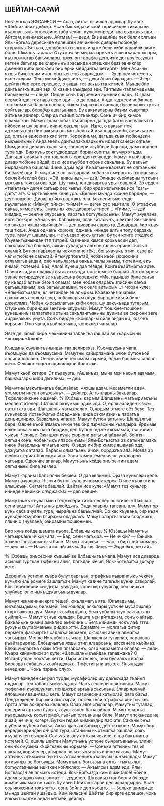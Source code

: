 ## ШЕЙТАН-САРАЙ

Ялы-Богъаз ЭФСАНЕСИ
— Асан, айтса, не ичюн адамлар бу эвге «Шейтан эви» дейлер.
Асан башындаки къой терисинден тикильген къалпагъыны энъсесине таба чекип, кулюмсиреди, ава сыджакъ эди.
— Айтсам, инанмазсынъ.
Айтмам! — деди.
Биз вадийде пек белли олгъан Ялы-Богъаз дересинде ерлешкен эвчикнинъ дивары тюбюнде отурамыз.
Богъаз, дюльбер къызнынъ индже бели киби вадийни экиге боле.
Шималь тарафта Отуз кою ве мырзаларнынъ эски къаралтылары, къырымтатар багъчалары, дженюп тарафта денъизге догъру созулып кеткен багълар ве оларнынъ арасында ерлешкен беяз эвчиклер дженнет киби дюльбер бир ерни мейдангъа кетирген.
Мен Асанны яхшы бильгеним ичюн оны кене зыкъарладым.
— Эгер пек истесенъ, икяе этерим.
Тек кульмейджексинъ, — деди Асан бираздан. — Эгер шейтан бир ерге ерлешсе, о андан тез вакъытта кетмей.
Мында бир дангъалакъ яшай эди.
О хазине къыдыра эди.
Таптымы-тапалмадымы, бильмейим — ольди.
Ондан сонъ бир зенгин эрмени яшады.
О адам севмей эди, тек пара севе эди — о да ольди.
Анда геджеси чобанлар топланмагъа башлагъанлар, юзюм хырсызлагъанлар, бузавларны тутып сойгъанлар, берабер ашагьанлар.
Бу вакъиаларны бизим къартлар айткъан эдилер.
Олар да гъайып олгъанлар.
Сонъ ич бир кимсе яшамагъан.
Мамут адлы чобан къойларны дагъда бакъкъан вакъытта ийбесини шу эвнинъ ичине сакълагъан.
Иште, о вакъыт пек аджыныкълы бир вакъиа олгъан.
Асан айткъанлары киби, акъикъатен де, олгъан адисени икяе этти.
Коресинъми, дагъда къая тюбюндеки йыкъынтыны?
Анда эвель дангъалакъларнынъ ибадетханеси олгъан.
Шимди тек дивары къалгъан, эвеллери къуббеси бар эди, дамы зорнен тура эди.
Бир кунь кок гудюрдеди, боран къопты, ягъмур ягъды.
Дагъдан акъкъан сув ташларны еринден кочюрди.
Мамут къойларны дивар тюбюне айдай, озю исе къуббе тюбюне сакълана.
Бу вакъыт йырламагъа башлай.
Шенъ адам эди.
Къайгъы-къасевет не олгъаныны бильмей эди.
Ягъмур исе эп зыкъарлай, чобан ягъмурнынъ тынмасыны беклей-беклей безе.
«Эй, анасыны», — дей.
Элинде къойларны туткъан ыргъакъ таягъы бар эди.
Шу таякънен диваргъа урып башлай.
Эр ерден «такътакъ» деген сагъыр сес чыкъа, бир ерде кельгенде исе "дагь-дагъ" эте.
О ыргъакънен кене ура.
«Бельки мында хазине бардыр», — деп тюшюне.
Диварны йыкъаджакъ ола.
Бекленильмегенде къулагъына: «Мамут, эйиси, тийме!* — деген сес эшитиле.
О этрафкъа бакъа, кимсе ёкъ.
Омузыны кене диваргъа тирей...
«Тийме, — дей кимдир, — зенгин олурсынъ, парагъа богъулырсынъ».
Мамут ачувлана, ерге тюкюре: «Анасыны, бабасыны, ялан айтасынъ, шейтан!
Зенгинлер эр вакъыт яхшы яшайлар!» — деп диварны сарсыта.
Дивардан бир къач таш тюше.
Анда оджакъ корюне, оджакъ ичинде алтын толу бардакъ тура.
Мамут шашмалай.
Не къадар чокъ алтын!
Бутюн койге етеджек!
Къувангъанындан тап титрей.
Хазинени кимсе корьмесии деп, сакъламагъа башлай, лякин дивардан авгъан ташны ерине къойып оламай.
Бутюн параларны чекменине тёке, богъчачыкъ этип, сара ве чалы тюбюне сакълай.
Ягъмур токътай, чобан къой сюрюсини отламагъа айдай, озю чалыларгъа бакъа.
Чалы янамы, тютейми, ёкъ янмай, тютемей.
Вай, Алла!
Кунеш даа тёпеде.
Койге къайтмагъа эрте.
О зенгин адам оладжагъы акъкъында тюшюнмеге башлай.
Алтынларны эвине кетиреджек ве къарысына береджек: «Ма, падишах биле санъа бу къадар алтын берип оламаз, мен чобан оларакъ эписини санъа багъышлайым, ёкъ багъышламам, тек ойле айтырым...» Чобан куле: «Ялы-Богъаздан, ёл четинден эв алырым.
Къавехане ачарым, озюмнинъ сюрюм олур, чобанларым олур.
Бир дане къой биле джоюлмаз.
Чобан хырсызлагъан киби олса, шу дакъкъада тутарым.
Отузнынъ биринджи зенгини олурым».
Мамут тюшюне-тюшюне кунешнинъ Папазтёпе артына сакълангъаныны дуймай ве сюрюни эвге айдамакъны унута.
Сонъ бирден къойларны ойле айдай ки, козюнъ корьсин.
Озю чапа, къойлар чапа, копеклер чапалар.

Эвге де чапып кире, чекменини табангъа ташлай ве къарысыны чагъыра: «Бакъ!»

Къадыны къувангъанындан тап делиреяза.
Къомшусына чапа, къомшусы да къомшусына.
Мамутны хайырламакъ ичюн бутюн кой эалиси топлана.
Онынъ эвине тек имам кирмей, ёлдан башыны саллап кече.
О чешит тюрлю адиселерни биле эди.

Мамут къой кетире.
Эт къавурта.
«Ашанъыз, мына мен насыл адамым, башкъалары киби дегилим», — дей.

Мамутны макътамагъа башлайлар, «яхшы адам, мераметли адам, урьметли инсан олурсынъ», — дейлер.
Алтынларны бакъалар.
Тюрклеринкине ошамай.
% Юзбашы караим Шапшалны чагъырмакъны меслеат этелер.
Шапшал окъумыш адам эди.
О, ерли эалиден юзюм сатын ала эди.
Шапшалны чагъыралар.
О, ярдым этмеге сёз бере.
Тез куньлерде Истанбулгъа бараджакъ, анда озюмизнинъ парагъа денъиштирир.
Базарлыкъ япалар.
Мамут бутюн алтынны Шапшалгъа бере.
Озюне къой алмакъ ичюн тек бир парчасыны къалдыра.
Ярдымы ичюн онъа чокъ пара бердим, деп бутюн гедже юкъламай, тюшюнип чыкъа.
Чекише.
Экинджи куню сюрюни дагъгъа айдамай.
Зенгин олгъан сонъ, чобанлыкъ япарсынъмы!
Ялы-Богъазгъа эв сатын алмакъ ичюн базарлыкъ япмагъа кете.
О эвде ич бир кимсе яшамай эди, уджузгъа саталар.
Парасы олмагъаны ичюн, борджгъа ала.
Молла эр шейни шериат боюнджа япа.
Эвни тамирлемек ичюн усталарны чагъыра.
Одюнчке япалар, Мамутнынъ койде энъ зенгин адам олгъаныны биле эдилер.

Мамут караим Шапшалны беклей.
О даа кельмей.
Ораза куньлери келе.
Мамут ачувлана.
Чюнки бутюн кунь ач юрмек керек.
О исе къой этине алышкъан.
Сёгмеге башлай.
Шайтан исе куле: «Мамут тез куньлер ичинде менимки оладжакъ!» — деп севине.

Мамутнынъ къулагъына геджелери титис сеслер эшитиле: «Шапшал сени алдатты!
Алтынны джойдынъ.
Энди оларны тапсанъ ал».
Мамут эр кунь саба ачувлы тура, чырайына бакъылмай.
Эр кес къувана, бир къач куньден Къурбан байрамы оладжакъ.
Мамут оларгъа къой сояджакъ, лякин о ачувлана, байрамны тюшюнмей.

Бир кунь койде шамата къопа.
Ёлбашчы келе.
% Юзбашы Мамутны чагъырмакъ ичюн чапа.
— Бар, сени чагъыра.
— Не ичюн?
— Сенинъ хазине тапкъанынъны биле.
Мамут къоркъа.
— Бар, о бир шей тапмады, — деп айт.
— Насыл этип айтайым.
Эр кес биле.
— Эвде ёкъ, деп айт.

% Юзбашы энъсесини къашый ве ёлбашчыгъа чапа.
Мамут исе диварда асылып тургъан тюфекни алып, багъдан кечип, Ялы-Богъазгъа догъру кете.

Деренинъ устюни къара булут саргъан, этрафкъа къаранлыкъ чёккен, кучьлю ель эсмеге башлагъан.
Мамут хазине тапкъан кунни хатырлай.
Ель тереклерни сындыра, увулдай, копеклер улуйлар, пек чиркин улуйлар, олю чыкъаджагъыны дуялар.

Мамут чекменини ерге тёшей, юкъламагъа ята.
Юкъладымы, юкъламадымы, бильмей.
Тек кошеде, аякълары устюне мусафирлер отургъаныны дуя.
Мамут къыбырдана, Беяз урбалы узун сакъалыны сыйпай.
— Мамут санъа кельдик.
Башта мен айтаджам, сонъ о айтыр.
Бакъайыкъ кимни динълер экенсинъ...
Беяз кийимди чокъ лаф этти: рухуны къутармакъны риджа этти.
Джамиге — моллагьа фитир бермеге, факъыргъа садакъа бермеге, оксюзни эвине алмагъа чагъырды.
Молла Истанбулгъа язар, Шапшалны тутарлар, паранъны къайтарырлар.
Ёлбашчыгъа яхшы этип ялварсанъ, апсханеге къоймаз.
Ёлбашчыларгъа яхшы этип ялварсанъ, олар мераметли олалар, — деди.
Къара кийимлиси эп куле: «Шапшалны къайдан тападжакъ?
О Истанбулдан чокътан кетти.
Пара истесенъ, оны булмакъ къолай.
Бираздан ёлбашчы къайтаджакъ.
Тюфегинъни азырла.
Янынъдан кечеджек...
Чокъ паранъ олур».

Мамут еринден сычрап турды, мусафирлер шу дакъкъада гъайып олдылар.
Тек табан гъыйчылдады.
Чанъ сеслери эшитильди.
Мамут тюфегини къуршунлап, пенджере артына сакълана.
Ёллар ярамай, ёлбашчы яваш-яваш кете.
Мамут хазинесини хатырлай, эвге бакъа.
Пенджереден бир шей йылтырай, тюфек сеси этрафкъа янъгъырай.
Артта атлы аскерлер келелер.
Олар эвге атылалар, Мамутны туталар, эллерини артына бурып, къушакънен багълайлар.
Мамут оларгъа къаршылыкъ косьтермей, гъайып олгъаныны биле.
Мамут апсханеде не ашай, не иче, когере.
Бутюн гедже кимнендир лаф эте.
Сакъчы онъа шубели-шубели бакъа.
Акъылдан азгъандыр, деп тюшюне.
Мамут бир кереден еринден сычрап тура, штаныны йыртмагъа башлай, сонъ къуванчнен сычрай.
Сакъчы къапу артына чекиле, онъа бакъмагъа истемей.
О, ешиль шейтан Мамутнынъ устюне сычрагъаныны, элини онынъ омузына къойгъаныны корьмей.
— Сонъки алтынны тез ол сакълы, корьселер, алырлар.
Агъызынънынъ ичине сакъла.
Мамут алтынны агъызына тыкъты.
Апсханенинъ къапысы чынъылдады.
Мамут юткъунды ве богъулды.
Мамутнынъ богъазына алтын тыкъылып, богъулгъаныны эшиткен койлюлер:
— Акъылсыз адам эди.
Ялы-Богъаздан эв алмакъ истеди.
Ялы-Богъазда ким яшай биле!
Бойле адамны аджымакъ олмаз! — дедилер.
Шу вакъыттан берли бу эвде кимсе яшамай ве халкъ бу эвни Шейтан-сарай деп адландырды.
Асан озь икяесини токътатты, сонъ бойле деп къошты.
— Бельки шимди де мында шейтан яшайдыр.
Ким бильсин!
Шейтан бир ерге ерлешсе, чокъ вакъыткъадже андан кетмей, дейлер. 

